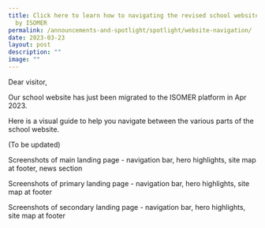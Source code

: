 ```yaml
---
title: Click here to learn how to navigating the revised school website hosted
  by ISOMER
permalink: /announcements-and-spotlight/spotlight/website-navigation/
date: 2023-03-23
layout: post
description: ""
image: ""
---
```


Dear visitor,

Our school website has just been migrated to the ISOMER platform in Apr 2023.

Here is a visual guide to help you navigate between the various parts of the school website.

(To be updated)

Screenshots of main landing page - navigation bar, hero highlights, site map at footer, news section

Screenshots of primary landing page - navigation bar, hero highlights, site map at footer

Screenshots of secondary landing page - navigation bar, hero highlights, site map at footer